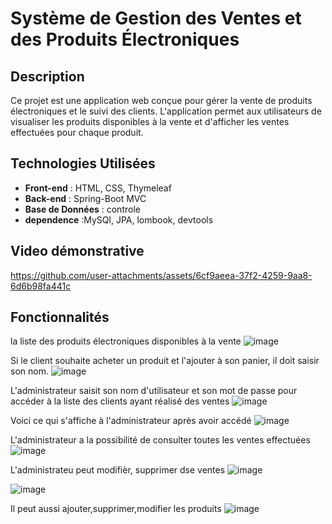 # Système de Gestion des Ventes et des Produits Électroniques

## Description

Ce projet est une application web conçue pour gérer la vente de produits électroniques et le suivi des clients. 
L'application permet aux utilisateurs de visualiser les produits disponibles à la vente et d'afficher les ventes effectuées pour chaque produit.


## Technologies Utilisées

- **Front-end** : HTML, CSS, Thymeleaf
- **Back-end** : Spring-Boot MVC
- **Base de Données** : controle
- **dependence** :MySQl, JPA, lombook, devtools

## Video démonstrative

https://github.com/user-attachments/assets/6cf9aeea-37f2-4259-9aa8-6d6b98fa441c

## Fonctionnalités
la liste des produits électroniques disponibles à la vente
![image](https://github.com/user-attachments/assets/46bba226-e615-4f83-a42f-56bb838ebb95)

Si le client souhaite acheter un produit et l'ajouter à son panier, il doit saisir son nom.
![image](https://github.com/user-attachments/assets/d3e6a517-988b-44d3-8e64-c03396b0a0e7)

L'administrateur saisit son nom d'utilisateur et son mot de passe pour accéder à la liste des clients ayant réalisé des ventes
![image](https://github.com/user-attachments/assets/c323a74b-a4f4-4446-91f9-0ca7ed3965d7)

Voici ce qui s'affiche à l'administrateur après avoir accédé 
![image](https://github.com/user-attachments/assets/ee735f0a-2ce7-4897-a48c-b0af04bdbb14)

L'administrateur a la possibilité de consulter toutes les ventes effectuées
![image](https://github.com/user-attachments/assets/1e898885-c5c2-4191-9ed5-5d8e5fb1cf3f)

L'administrateu peut modifièr, supprimer dse ventes 
![image](https://github.com/user-attachments/assets/b0b9e3d9-afa2-41fc-bc81-283bb7ecf221)

![image](https://github.com/user-attachments/assets/d2d92371-fa9b-41f7-80be-6f88ef7a89c2)

Il peut aussi ajouter,supprimer,modifier les produits 
![image](https://github.com/user-attachments/assets/c2c9d8dd-6892-44e5-af17-a866d623eabf)









